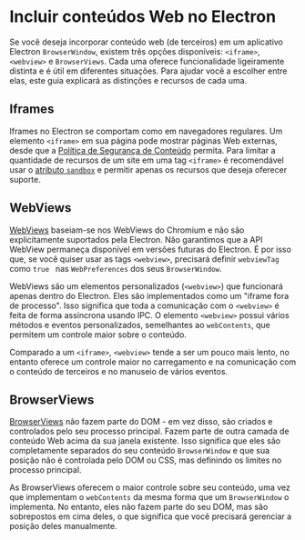 # Incluir conteúdos Web no Electron

Se você deseja incorporar conteúdo web (de terceiros) em um aplicativo Electron `BrowserWindow`, existem três opções disponíveis: `<iframe>`, `<webview>` e `BrowserViews`. Cada uma oferece funcionalidade ligeiramente distinta e é útil em diferentes situações. Para ajudar você a escolher entre elas, este guia explicará as distinções e recursos de cada uma.

## Iframes

Iframes no Electron se comportam como em navegadores regulares. Um elemento `<iframe>` em sua página pode mostrar páginas Web externas, desde que a [ Política de Segurança de Conteúdo](https://developer.mozilla.org/en-US/docs/Web/HTTP/CSP) permita. Para limitar a quantidade de recursos de um site em uma tag `<iframe>` é recomendável usar o [atributo `sandbox`](https://developer.mozilla.org/en-US/docs/Web/HTML/Element/iframe#attr-sandbox) e permitir apenas os recursos que deseja oferecer suporte.

## WebViews

[WebViews](../api/webview-tag.md) baseiam-se nos WebViews do Chromium e não são explicitamente suportados pela Electron. Não garantimos que a API WebView permaneça disponível em versões futuras do Electron. É por isso que, se você quiser usar as tags `<webview>`, precisará definir `webviewTag` como `true ` nas `WebPreferences` dos seus `BrowserWindow`.

WebViews são um elementos personalizados (`<webview>`) que funcionará apenas dentro do Electron. Eles são implementados como um "iframe fora de processo". Isso significa que toda a comunicação com o `<webview>` é feita de forma assíncrona usando IPC. O elemento `<webview>` possui vários métodos e eventos personalizados, semelhantes ao `webContents`, que permitem um controle maior sobre o conteúdo.

Comparado a um `<iframe>`, `<webview>` tende a ser um pouco mais lento, no entanto oferece um controle maior no carregamento e na comunicação com o conteúdo de terceiros e no manuseio de vários eventos.

## BrowserViews

[BrowserViews](../api/browser-view.md) não fazem parte do DOM - em vez disso, são criados e controlados pelo seu processo principal. Fazem parte de outra camada de conteúdo Web acima da sua janela existente. Isso significa que eles são completamente separados do seu conteúdo ` BrowserWindow ` e que sua posição não é controlada pelo DOM ou CSS, mas definindo os limites no processo principal.

As BrowserViews oferecem o maior controle sobre seu conteúdo, uma vez que implementam o `webContents` da mesma forma que um `BrowserWindow` o implementa. No entanto, eles não fazem parte do seu DOM, mas são sobrepostos em cima deles, o que significa que você precisará gerenciar a posição deles manualmente.
